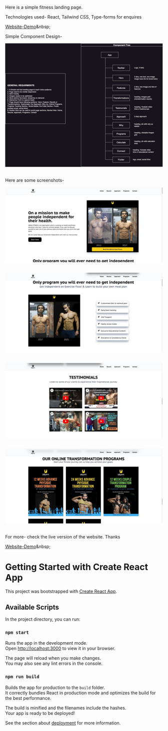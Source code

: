 Here is a simple fitness landing page.

Technologies used- React, Tailwind CSS, Type-forms for enquires

[Website-Demo]('https://website.urjaafitness.com/')&nbsp;&nbsp;

Simple Component Design-&nbsp;&nbsp;

![Website Component Architecture](Urjaa%20Fitness%20Landing%20Page.drawio.png)&nbsp;&nbsp;

Here are some screenshots-

![Hero Section](src/assets/website/websiteSC1.jpeg)&nbsp;&nbsp;

![Features Section](src/assets/website/websiteSC2.jpeg)&nbsp;&nbsp;

![Testimonials Section](src/assets/website/websiteSC3.jpeg)&nbsp;&nbsp;

![Programs Section](src/assets/website/websiteSC4.jpeg)&nbsp;&nbsp;

For more- check the live version of the website. Thanks

[Website-Demo]('https://website.urjaafitness.com/')&nbsp;&nbsp;

# Getting Started with Create React App

This project was bootstrapped with [Create React App](https://github.com/facebook/create-react-app).

## Available Scripts

In the project directory, you can run:

### `npm start`

Runs the app in the development mode.\
Open [http://localhost:3000](http://localhost:3000) to view it in your browser.

The page will reload when you make changes.\
You may also see any lint errors in the console.

### `npm run build`

Builds the app for production to the `build` folder.\
It correctly bundles React in production mode and optimizes the build for the best performance.

The build is minified and the filenames include the hashes.\
Your app is ready to be deployed!

See the section about [deployment](https://facebook.github.io/create-react-app/docs/deployment) for more information.
